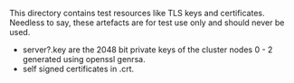 This directory contains test resources like TLS keys and certificates. Needless to say, these artefacts are for test use only and should never be used.

 - server?.key are the 2048 bit private keys of the cluster nodes 0 - 2 generated using openssl genrsa.
 - self signed certificates in .crt.